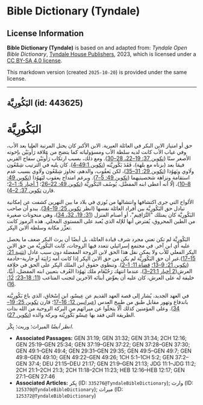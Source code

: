 # Bible Dictionary (Tyndale)

## License Information

**Bible Dictionary (Tyndale)** is based on and adapted from: _Tyndale Open Bible Dictionary_, [Tyndale House Publishers](https://tyndaleopenresources.com/), 2023, which is licensed under a [CC BY-SA 4.0 license](https://creativecommons.org/licenses/by-sa/4.0/legalcode.en).

This markdown version (created `2025-10-20`) is provided under the same license.



--------------------------------

## البَكُورِيَّة (id: 443625)

البَكُورِيَّة
=============

حق أو امتياز الابن البكر في العائلة العبرية. الابن الأكبر كان يحتل المرتبة العليا بعد الأب، وفي غياب الأب كانت لديه سلطة الأب ومسؤولياته كما يتضح من علاقة رَأُوبَيْن بإخوته الأصغر سنًا ([تكوين 37: 19–22، 28–30](https://ref.ly/Gen37:19-Gen37:22,Gen37:28-Gen37:30)). ومع ذلك، بسبب ارتكاب رَأُوبَيْن سفاح القربي فيمَا بعد (بزناه مع بلهة)، فَقَدَ بَكُورِيَّته ([تكوين 49:1–4](https://ref.ly/Gen49:1-Gen49:4)). كان يليه في الترتيب شِمْعُون ولَاوي ويَهوُذا ([تكوين 29: 31–35](https://ref.ly/Gen29:31-Gen29:35))، لكن يَعقُوب، والدهم، تجاوز شِمْعُون ولَاوي بسبب عدم استقامة ونزاهة شخصيتيهما ([تكوين 49: 5–7](https://ref.ly/Gen49:5-Gen49:7)). وبرغم امتداح يعقوب ليَهوُذا ([تكوين 49: 8–10](https://ref.ly/Gen49:8-Gen49:10))، إلّا أنه أعطى ابنه المفضَّل، يُوسُف البَكُورِيَّة ([تكوين 49: 22–26](https://ref.ly/Gen49:22-Gen49:26)؛ [1 أخبار 5: 1–2](https://ref.ly/1Chr5:1-1Chr5:2)؛ قارن [تكوين 37: 2–4](https://ref.ly/Gen37:2-Gen37:4)).

الألواح التي جرى اكتشافها وانتشالها من نُوزي في بلاد ما بين النهرين كشفت عن إمكانية تبادل حق البَكُورِيَّة بين أفراد العائلة نفسها (انظر [تكوين 25: 19–34](https://ref.ly/Gen25:19-Gen25:34)). يبدو أن صاحب البَكُورِيَّة كان يمتلك "التَّرَافِيم"، أو أصنام المنزل ([31: 19، 32، 34](https://ref.ly/Gen31:19,Gen31:32,Gen31:34))، وهي منحوتات صغيرة من الطين المحروق، يُفترض أنها للإله الذي يُعبد على المستوى المحلي. هذه الرموز كانت تعزِّز مكانة وسلطة الابن البِكر.

البَكُورِيَّة لم تكن تعني مجرد شرف قيادة العائلة، بل أيضًا أن يرث البكر ضعف ما يحصل عليه أي ابن آخر. في مجتمع إسرائيلي تتعدد فيها الزوجات، كانت البَكُورِيَّة من حق الابن البِكر الفعلي للأب ولا يمكن نقل هذا الحق لابن الزوجة المفضلة دون سبب عادل ([تثنية 21: 15–17](https://ref.ly/Deut21:15-Deut21:17)).غير أن حق البَكُورِيَّة لم يكن من حق الابن البِكر إذا كانت أمه زَانِيَة أو جارية\-خادمة ([تكوين 21: 9–13؛](https://ref.ly/Gen21:9-Gen21:13) [قضاة 11: 1–2](https://ref.ly/Judg11:1-Judg11:2)). وتنطوي حقوق ابن الملك البِكر على الحق في خلافة العرش([2 أخبار 21:1–3](https://ref.ly/2Chr21:1-2Chr21:3)). عندما انتهك رَحُبْعَام ملك يَهوُذا العُرف بتعيين ابنه المفضل، أَبِيَّا، خليفة له على العرش، كان عليه أن يعوِّض أبنائه الآخرين لتجنب المتاعب ([11: 18–23؛](https://ref.ly/2Chr11:18-2Chr11:23) [12: 16](https://ref.ly/2Chr12:16)).

في العهد الجديد، يُشار إلى قصة العهد القديم عن عِيسْو، ابن إسْحَاق، الذي باع بَكُورِيَّته باندفاع وتهور مقابل طبق من طبيخ العدس ([عبرانيين 12: 16–17](https://ref.ly/Heb12:16-Heb12:17)؛ قارن [تكوين 25: 19–34](https://ref.ly/Gen25:19-Gen25:34)). وعلى المؤمنين كذلك ألّا يتخلّوا عن ميراثهم من البركة الروحية من الله بذات الطريقة التي فقد بها عِيسْو بَكُورِيَّته وبركة والده ([تكوين 27](https://ref.ly/Gen27:1-Gen27:46)).

*انظر أيضًا* الميراث؛ وريث؛ بِكْر.

* **Associated Passages:** GEN 31:19; GEN 31:32; GEN 31:34; 2CH 12:16; GEN 25:19–GEN 25:34; GEN 37:19–GEN 37:22; GEN 37:28–GEN 37:30; GEN 49:1–GEN 49:4; GEN 29:31–GEN 29:35; GEN 49:5–GEN 49:7; GEN 49:8–GEN 49:10; GEN 49:22–GEN 49:26; 1CH 5:1–1CH 5:2; GEN 37:2–GEN 37:4; DEU 21:15–DEU 21:17; GEN 21:9–GEN 21:13; JDG 11:1–JDG 11:2; 2CH 21:1–2CH 21:3; 2CH 11:18–2CH 11:23; HEB 12:16–HEB 12:17; GEN 27:1–GEN 27:46
* **Associated Articles:** بِكر (ID: `335276@TyndaleBibleDictionary`); وارث (ID: `125370@TyndaleBibleDictionary`); ميراث (ID: `125372@TyndaleBibleDictionary`)


